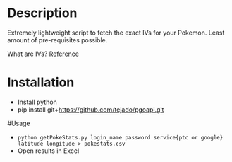 # Description
Extremely lightweight script to fetch the exact IVs for your Pokemon.  Least amount of pre-requisites possible.  


What are IVs? [Reference](http://gaming.stackexchange.com/questions/276692/in-pokemon-go-what-are-my-pokemons-hidden-iv-stats-and-why-do-they-matter)

# Installation
* Install python
* pip install git+https://github.com/tejado/pgoapi.git

#Usage
* `python getPokeStats.py login_name password service{ptc or google} latitude longitude > pokestats.csv`
* Open results in Excel
